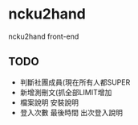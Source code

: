 ncku2hand
=========
ncku2hand front-end

## TODO
- 判斷社團成員(現在所有人都SUPER
- 新增測刪文(抓全部LIMIT增加
- 檔案說明 安裝說明
- 登入次數 最後時間 出次登入說明